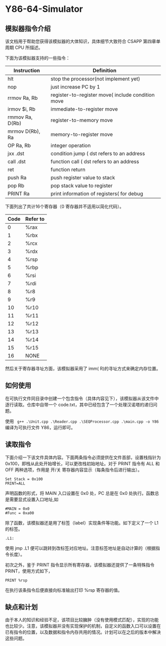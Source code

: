 # Y86-64-Simulator

## 模拟器指令介绍


该文档用于帮助您获得该模拟器的大体知识，具体细节大致符合 CSAPP 第四章单周期 CPU 所描述。

下面为该模拟器支持的一些指令：

| Instruction      | Definition                                        |
| ---------------- | ------------------------------------------------- |
| hlt              | stop the processor(not implement yet)             |
| nop              | just increase PC by 1                             |
| rrmov  Ra, Rb    | register-to-register move( include condition move |
| irmov  $i, Rb    | immediate-to-register move                        |
| rmmov  Ra, D(Rb) | register-to-memory move                           |
| mrmov  D(Rb), Ra | memory-to-register move                           |
| OP     Ra, Rb    | integer operation                                 |
| jxx    .dst      | condition jump  ( dst refers to an address        |
| call   .dst      | function call   ( dst refers to an address        |
| ret              | function return                                   |
| push   Ra        | push register value to stack                      |
| pop    Rb        | pop stack value to register                       |
| PRINT  Ra        | print information of registers( for debug         |

下面列出了共计16个寄存器（0 寄存器并不适用以简化代码）。

| Code | Refer to |
| ---- | -------- |
| 0    | %rax     |
| 1    | %rbx     |
| 2    | %rcx     |
| 3    | %rdx     |
| 4    | %rsp     |
| 5    | %rbp     |
| 6    | %rsi     |
| 7    | %rdi     |
| 8    | %r8      |
| 9    | %r9      |
| 10   | %r10     |
| 11   | %r11     |
| 12   | %r12     |
| 13   | %r13     |
| 14   | %r14     |
| 15   | %r15     |
| 16   | NONE     |

然后关于寄存器寻址方面，该模拟器采用了 imm( R)的寻址方式来确定内存位置。

## 如何使用

在可执行文件同目录中创建一个包含指令（具体内容见下），该模拟器从该文件中逐行读取。仓库中自带一个 code.txt，其中已经包含了一个处理汉诺塔的递归问题。

使用 `` g++ .\Unit.cpp .\Reader.cpp .\SEQProcessor.cpp .\main.cpp -o Y86``编译为可执行文件 Y86，运行即可。

## 读取指令

下面介绍一下该文件具体内容。下面两条指令必须提供在文件首部，设置栈指针为 0x100，即栈从此处开始增长，可以更改栈初始地址。对于 PRINT 指令有 ALL 和 OFF 两种选项，作用是 开/关 寄存器内容显示（每条指令后进行输出）。

```
Set Stack = 0x100
PRINT=ALL
```

声明函数的形式，将 MAIN 入口设置在 0x0 处，PC 总是在 0x0 处执行。函数总是需要显式设置入口地址,如

```
#MAIN = 0x0
#Func = 0xa00
```

除了函数，该模拟器还是用了标签（label）实现条件等功能。如下定义了一个 L1 的标签。

```
.L1:
```

使用 jmp .L1 便可以跳转到改标签对应地址。注意标签地址是自动计算的（根据指令长度）。

初次之外，鉴于 PRINT 指令显示所有寄存器，该模拟器还提供了一条特殊指令 PRINT，使用方式如下，

```
PRINT %rsp
```

在执行该条指令后便直接向标准输出打印 %rsp 寄存器的值。

## 缺点和计划

由于本人的知识和经验不足，该项目比较臃肿（没有使用模式匹配），实现的功能也比较少。注意，该模拟器并没有实现保护的机制，自定义的函数入口可以设置在已有指令的位置，以及数据和指令内存共用的情况。计划可以在之后的版本中解决这些问题。

